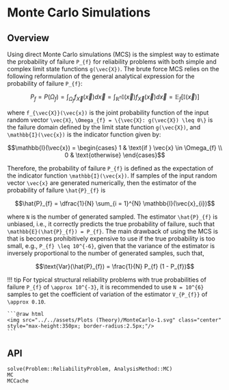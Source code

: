 # Monte Carlo Simulations

## Overview

Using direct Monte Carlo simulations (MCS) is the simplest way to estimate the probability of failure ``P_{f}`` for reliability problems with both simple and complex limit state functions ``g(\vec{X})``. The brute force MCS relies on the following reformulation of the general analytical expression for the probability of failure ``P_{f}``:

```math
P_{f} = P(\Omega_{f}) = \int_{\Omega_{f}} f_{\vec{X}}(\vec{x}) d\vec{x} = \int_{\mathbb{R}^{n}} \mathbb{I}(\vec{x}) f_{\vec{X}}(\vec{x}) d\vec{x} = \mathbb{E}_{f}[\mathbb{I}(\vec{x})]
```

where ``f_{\vec{X}}(\vec{x})`` is the joint probability function of the input random vector ``\vec{X}``, ``\Omega_{f} = \{\vec{X}: g(\vec{X}) \leq 0\}`` is the failure domain defined by the limit state function ``g(\vec{X})``, and ``\mathbb{I}(\vec{x})`` is the indicator function given by:

```math
\mathbb{I}(\vec{x}) = 
\begin{cases}
    1 & \text{if } \vec{x} \in \Omega_{f} \\
    0 & \text{otherwise}
\end{cases}
```

Therefore, the probability of failure ``P_{f}`` is defined as the expectation of the indicator function ``\mathbb{I}(\vec{x})``. If samples of the input random vector ``\vec{x}`` are generated numerically, then the estimator of the probability of failure ``\hat{P}_{f}`` is

```math
\hat{P}_{f} = \dfrac{1}{N} \sum_{i = 1}^{N} \mathbb{I}(\vec{x}_{i})
```

where ``N`` is the number of generated sampled. The estimator ``\hat{P}_{f}`` is unbiased, i.e., it correctly predicts the true probability of failure, such that  ``\mathbb{E}(\hat{P}_{f}) = P_{f}``. The main drawback of using the MCS is that is becomes prohibitively expensive to use if the true probability is too small, e.g., ``P_{f} \leq 10^{-6}``, given that the variance of the estimator is inversely proportional to the number of generated samples, such that,

```math
\text{Var}(\hat{P}_{f}) = \frac{1}{N} P_{f} (1 - P_{f})
```

!!! tip
    For typical structural reliability problems with true probabilities of failure ``P_{f}`` of ``\approx 10^{-3}``, it is recommended to use ``N = 10^{6}`` samples to get the coefficient of variation of the estimator ``V_{P_{f}}`` of ``\approx 0.10``.

    ```@raw html
    <img src="../../assets/Plots (Theory)/MonteCarlo-1.svg" class="center" style="max-height:350px; border-radius:2.5px;"/>
    ```

## API

```@docs
solve(Problem::ReliabilityProblem, AnalysisMethod::MC)
MC
MCCache
```